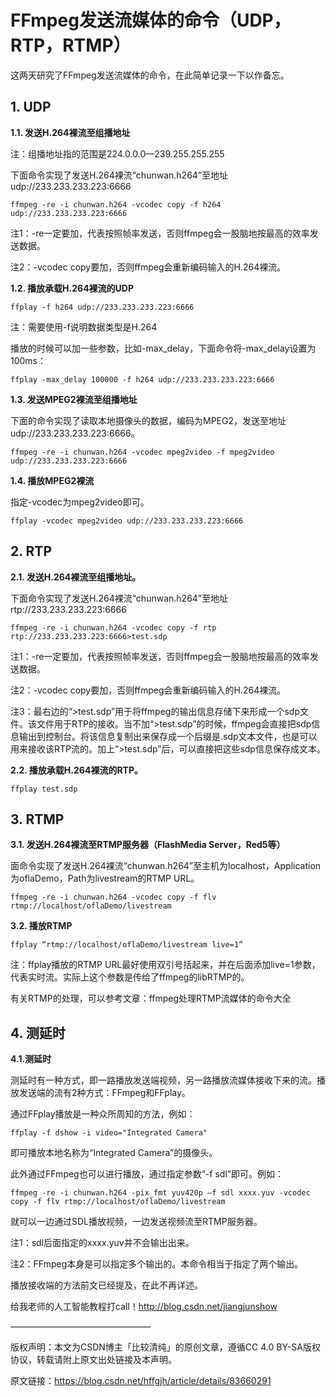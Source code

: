 # FFmpeg发送流媒体的命令（UDP，RTP，RTMP）

这两天研究了FFmpeg发送流媒体的命令，在此简单记录一下以作备忘。

## 1.   UDP ##

**1.1. 发送H.264裸流至组播地址**

注：组播地址指的范围是224.0.0.0—239.255.255.255

下面命令实现了发送H.264裸流“chunwan.h264”至地址udp://233.233.233.223:6666

	ffmpeg -re -i chunwan.h264 -vcodec copy -f h264 udp://233.233.233.223:6666

注1：-re一定要加，代表按照帧率发送，否则ffmpeg会一股脑地按最高的效率发送数据。

注2：-vcodec copy要加，否则ffmpeg会重新编码输入的H.264裸流。

**1.2. 播放承载H.264裸流的UDP**

	ffplay -f h264 udp://233.233.233.223:6666

注：需要使用-f说明数据类型是H.264

播放的时候可以加一些参数，比如-max_delay，下面命令将-max_delay设置为100ms：

	ffplay -max_delay 100000 -f h264 udp://233.233.233.223:6666

**1.3. 发送MPEG2裸流至组播地址**

下面的命令实现了读取本地摄像头的数据，编码为MPEG2，发送至地址udp://233.233.233.223:6666。

	ffmpeg -re -i chunwan.h264 -vcodec mpeg2video -f mpeg2video udp://233.233.233.223:6666

**1.4.  播放MPEG2裸流**

指定-vcodec为mpeg2video即可。

	ffplay -vcodec mpeg2video udp://233.233.233.223:6666

## 2.      RTP ##

**2.1. 发送H.264裸流至组播地址。**

下面命令实现了发送H.264裸流“chunwan.h264”至地址rtp://233.233.233.223:6666

	ffmpeg -re -i chunwan.h264 -vcodec copy -f rtp rtp://233.233.233.223:6666>test.sdp

注1：-re一定要加，代表按照帧率发送，否则ffmpeg会一股脑地按最高的效率发送数据。

注2：-vcodec copy要加，否则ffmpeg会重新编码输入的H.264裸流。

注3：最右边的“>test.sdp”用于将ffmpeg的输出信息存储下来形成一个sdp文件。该文件用于RTP的接收。当不加“>test.sdp”的时候，ffmpeg会直接把sdp信息输出到控制台。将该信息复制出来保存成一个后缀是.sdp文本文件，也是可以用来接收该RTP流的。加上“>test.sdp”后，可以直接把这些sdp信息保存成文本。

**2.2. 播放承载H.264裸流的RTP。**

	ffplay test.sdp

## 3.      RTMP ##

**3.1. 发送H.264裸流至RTMP服务器（FlashMedia Server，Red5等）**

面命令实现了发送H.264裸流“chunwan.h264”至主机为localhost，Application为oflaDemo，Path为livestream的RTMP URL。

	ffmpeg -re -i chunwan.h264 -vcodec copy -f flv rtmp://localhost/oflaDemo/livestream

**3.2. 播放RTMP**

	ffplay “rtmp://localhost/oflaDemo/livestream live=1”

注：ffplay播放的RTMP URL最好使用双引号括起来，并在后面添加live=1参数，代表实时流。实际上这个参数是传给了ffmpeg的libRTMP的。

有关RTMP的处理，可以参考文章：ffmpeg处理RTMP流媒体的命令大全

## 4.   测延时 ##

**4.1.测延时**

测延时有一种方式，即一路播放发送端视频，另一路播放流媒体接收下来的流。播放发送端的流有2种方式：FFmpeg和FFplay。

通过FFplay播放是一种众所周知的方法，例如：

	ffplay -f dshow -i video="Integrated Camera"

即可播放本地名称为“Integrated Camera”的摄像头。

此外通过FFmpeg也可以进行播放，通过指定参数“-f sdl”即可。例如：

	ffmpeg -re -i chunwan.h264 -pix_fmt yuv420p –f sdl xxxx.yuv -vcodec copy -f flv rtmp://localhost/oflaDemo/livestream

就可以一边通过SDL播放视频，一边发送视频流至RTMP服务器。

注1：sdl后面指定的xxxx.yuv并不会输出出来。

注2：FFmpeg本身是可以指定多个输出的。本命令相当于指定了两个输出。

播放接收端的方法前文已经提及，在此不再详述。

给我老师的人工智能教程打call！http://blog.csdn.net/jiangjunshow

————————————————

版权声明：本文为CSDN博主「比较清纯」的原创文章，遵循CC 4.0 BY-SA版权协议，转载请附上原文出处链接及本声明。

原文链接：https://blog.csdn.net/hffgjh/article/details/83660291
